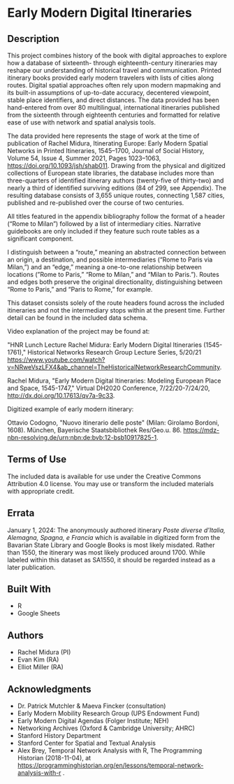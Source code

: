 # Early Modern Digital Itineraries

## Description

This project combines history of the book with digital approaches to explore how a database of sixteenth- through eighteenth-century itineraries may reshape our understanding of historical travel and communication. Printed itinerary books provided early modern travelers with lists of cities along routes. Digital spatial approaches often rely upon modern mapmaking and its built-in assumptions of up-to-date accuracy, decentered viewpoint, stable place identifiers, and direct distances. The data provided has been hand-entered from over 80 multilingual, international itineraries published from the sixteenth through eighteenth centuries and formatted for relative ease of use with network and spatial analysis tools.

The data provided here represents the stage of work at the time of publication of Rachel Midura, Itinerating Europe: Early Modern Spatial Networks in Printed Itineraries, 1545–1700, Journal of Social History, Volume 54, Issue 4, Summer 2021, Pages 1023–1063, https://doi.org/10.1093/jsh/shab011. Drawing from the physical and digitized collections of European state libraries, the database includes more than three-quarters of identified itinerary authors (twenty-five of thirty-two) and nearly a third of identified surviving editions (84 of 299, see Appendix). The resulting database consists of 3,655 unique routes, connecting 1,587 cities, published and re-published over the course of two centuries. 

All titles featured in the appendix bibliography follow the format of a header (“Rome to Milan”) followed by a list of intermediary cities. Narrative guidebooks are only included if they feature such route tables as a significant component.

I distinguish between a “route,” meaning an abstracted connection between an origin, a destination, and possible intermediaries (“Rome to Paris via Milan,”) and an “edge,” meaning a one-to-one relationship between locations (”Rome to Paris,” “Rome to Milan,” and “Milan to Paris.”). Routes and edges both preserve the original directionality, distinguishing between “Rome to Paris,” and “Paris to Rome,” for example.

This dataset consists solely of the route headers found across the included itineraries and not the intermediary stops within at the present time. Further detail can be found in the included data schema.

Video explanation of the project may be found at:

"HNR Lunch Lecture Rachel Midura: Early Modern Digital Itineraries (1545-1761)," Historical Networks Research Group Lecture Series, 5/20/21 https://www.youtube.com/watch?v=NRweVszLFX4&ab_channel=TheHistoricalNetworkResearchCommunity.

Rachel Midura, "Early Modern Digital Itineraries: Modeling European Place and Space, 1545-1747," Virtual DH2020 Conference, 7/22/20-7/24/20, http://dx.doi.org/10.17613/qv7a-9c33.

Digitized example of early modern itinerary:

Ottavio Codogno, "Nuovo itinerario delle poste" (Milan: Girolamo Bordoni, 1608). München, Bayerische Staatsbibliothek Res/Geo.u. 86. https://mdz-nbn-resolving.de/urn:nbn:de:bvb:12-bsb10917825-1.


## Terms of Use

The included data is available for use under the Creative Commons Attribution 4.0 license. You may use or transform the included materials with appropriate credit. 

## Errata

January 1, 2024: The anonymously authored itinerary _Poste diverse d'Italia, Alemagna, Spagna, e Francia_ which is available in digitized form from the Bavarian State Library and Google Books is most likely misdated. Rather than 1550, the itinerary was most likely produced around 1700. While labeled within this dataset as SA1550, it should be regarded instead as a later publication.

## Built With
* R
* Google Sheets

## Authors
* Rachel Midura (PI)
* Evan Kim (RA)
* Elliot Miller (RA)

## Acknowledgments
* Dr. Patrick Mutchler & Maeva Fincker (consultation)
* Early Modern Mobility Research Group (UPS Endowment Fund)
* Early Modern Digital Agendas (Folger Institute; NEH)
* Networking Archives (Oxford & Cambridge University; AHRC)
* Stanford History Department
* Stanford Center for Spatial and Textual Analysis
* Alex Brey, Temporal Network Analysis with R, The Programming Historian (2018-11-04), at https://programminghistorian.org/en/lessons/temporal-network-analysis-with-r .
